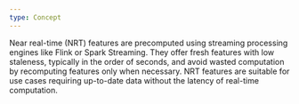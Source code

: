 ```yaml
---
type: Concept
---
```


Near real-time (NRT) features are precomputed using streaming processing engines like Flink or Spark Streaming. They offer fresh features with low staleness, typically in the order of seconds, and avoid wasted computation by recomputing features only when necessary. NRT features are suitable for use cases requiring up-to-date data without the latency of real-time computation.